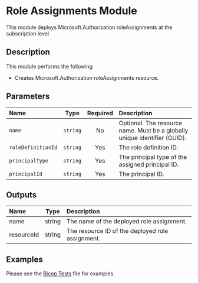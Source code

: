 # Role Assignments Module

This module deploys Microsoft.Authorization roleAssignments at the subscription level

## Description

This module performs the following

- Creates Microsoft.Authorization roleAssignments resource.

## Parameters

| Name               | Type     | Required | Description                                                               |
| :----------------- | :------: | :------: | :------------------------------------------------------------------------ |
| `name`             | `string` | No       | Optional. The resource name. Must be a globally unique identifier (GUID). |
| `roleDefinitionId` | `string` | Yes      | The role definition ID.                                                   |
| `principalType`    | `string` | Yes      | The principal type of the assigned principal ID.                          |
| `principalId`      | `string` | Yes      | The principal ID.                                                         |

## Outputs

| Name       | Type   | Description                                      |
| :--------- | :----: | :----------------------------------------------- |
| name       | string | The name of the deployed role assignment.        |
| resourceId | string | The resource ID of the deployed role assignment. |

## Examples

Please see the [Bicep Tests](test/main.test.bicep) file for examples.